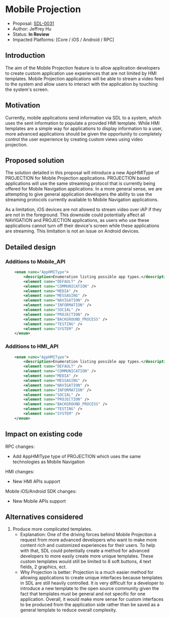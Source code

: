 # Mobile Projection

* Proposal: [SDL-0031](0031-mobile-projection.md)
* Author: Jeffrey Hu
* Status: **In Review**
* Impacted Platforms: [Core / iOS / Android / RPC]

## Introduction

The aim of the Mobile Projection feature is to allow application developers to create custom application use experiences that are not limited by HMI templates.  Mobile Projection applications will be able to stream a video feed to the system and allow users to interact with the application by touching the system's screen.

## Motivation

Currently, mobile applications send information via SDL to a system, which uses the sent information to populate a provided HMI template.  While HMI templates are a simple way for applications to display information to a user, more advanced applications should be given the opportunity to completely control the user experience by creating custom views using video projection.

## Proposed solution

The solution detailed in this proposal will introduce a new AppHMIType of PROJECTION for Mobile Projection applications.  PROJECTION based applications will use the same streaming protocol that is currently being offered for Mobile Navigation applications.  In a more general sense, we are attempting to give general application developers the ability to use the streaming protocols currently available to Mobile Navigation applications.

As a limitation, iOS devices are not allowed to stream video over iAP if they are not in the foreground.  This downside could potentially affect all NAVIGATION and PROJECTION applications, as users who use these applications cannot turn off their device's screen while these applications are streaming.  This limitation is not an issue on Android devices.

## Detailed design

### Additions to Mobile_API
```xml
	<enum name="AppHMIType">
		<description>Enumeration listing possible app types.</description>
		<element name="DEFAULT" />
		<element name="COMMUNICATION" />
		<element name="MEDIA" />
		<element name="MESSAGING" />
		<element name="NAVIGATION" />
		<element name="INFORMATION" />
		<element name="SOCIAL" />
		<element name="PROJECTION" />
		<element name="BACKGROUND_PROCESS" />
		<element name="TESTING" />
		<element name="SYSTEM" />
	</enum>
```

### Additions to HMI_API
```xml
	<enum name="AppHMIType">
		<description>Enumeration listing possible app types.</description>
		<element name="DEFAULT" />
		<element name="COMMUNICATION" />
		<element name="MEDIA" />
		<element name="MESSAGING" />
		<element name="NAVIGATION" />
		<element name="INFORMATION" />
		<element name="SOCIAL" />
		<element name="PROJECTION" />
		<element name="BACKGROUND_PROCESS" />
		<element name="TESTING" />
		<element name="SYSTEM" />
	</enum>
```

## Impact on existing code

RPC changes:
*	Add AppHMIType type of PROJECTION which uses the same technologies as Mobile Navigation

HMI changes:
*	New HMI APIs support

Mobile iOS/Android SDK changes:
*	New Mobile APIs support

## Alternatives considered

1. Produce more complicated templates.
	*	Explanation: One of the driving forces behind Mobile Projection a request from more advanced developers who want to make more content rich and customized experiences for their users.  To help with that, SDL could potentially create a method for advanced developers to more easily create more unique templates.  These custom templates would still be limited to 8 soft buttons, 4 text fields, 2 graphics, ect.
	*	Why Projection is better: Projection is a much easier method for allowing applications to create unique interfaces because templates in SDL are still heavily controlled.  It is very difficult for a developer to introduce a new template to the open source community given the fact that templates must be general and not specific for one application.  Overall, it would make more sense for custom interfaces to be produced from the application side rather than be saved as a general template to reduce overall complexity.
